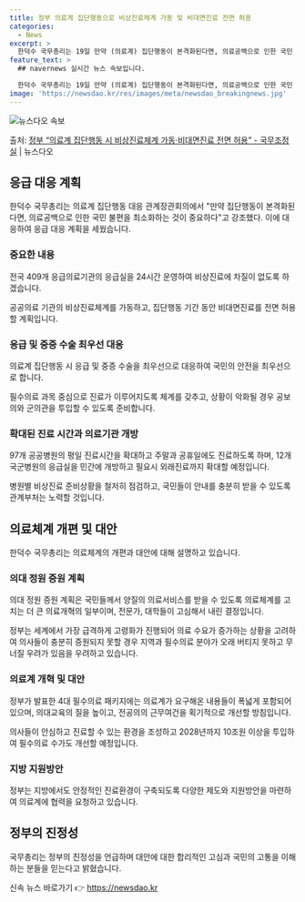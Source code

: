 ```yaml
---
title: 정부 의료계 집단행동으로 비상진료체계 가동 및 비대면진료 전면 허용
categories:
  - News
excerpt: >
  한덕수 국무총리는 19일 만약 (의료계) 집단행동이 본격화된다면, 의료공백으로 인한 국민 불편을 최소화하는 …
feature_text: >
  ## navernews 실시간 뉴스 속보입니다.

  한덕수 국무총리는 19일 만약 (의료계) 집단행동이 본격화된다면, 의료공백으로 인한 국민 불편을 최소화하는 …
image: 'https://newsdao.kr/res/images/meta/newsdao_breakingnews.jpg'
---
```


![뉴스다오 속보](https://newsdao.kr/res/images/meta/newsdao_breakingnews.jpg)

<p>출처: <a href="https://newsdao.kr/3174" rel="dofollow">정부 “의료계 집단행동 시 비상진료체계 가동·비대면진료 전면 허용”  - 국무조정실</a> | 뉴스다오</p>

<h2 data-ke-size="size26">응급 대응 계획</h2>
<p data-ke-size="size16">한덕수 국무총리는 의료계 집단행동 대응 관계장관회의에서 "만약 집단행동이 본격화된다면, 의료공백으로 인한 국민 불편을 최소화하는 것이 중요하다"고 강조했다. 이에 대응하여 응급 대응 계획을 세웠습니다. </p>

<h3>중요한 내용</h3>
<p data-ke-size="size16">전국 409개 응급의료기관의 응급실을 24시간 운영하여 비상진료에 차질이 없도록 하겠습니다.</p>
<p data-ke-size="size16">공공의료 기관의 비상진료체계를 가동하고, 집단행동 기간 동안 비대면진료를 전면 허용할 계획입니다.</p>

<h3>응급 및 중증 수술 최우선 대응</h3>
<p data-ke-size="size16">의료계 집단행동 시 응급 및 중증 수술을 최우선으로 대응하여 국민의 안전을 최우선으로 합니다.</p>
<p data-ke-size="size16">필수의료 과목 중심으로 진료가 이루어지도록 체계를 갖추고, 상황이 악화될 경우 공보의와 군의관을 투입할 수 있도록 준비합니다.</p>

<h3>확대된 진료 시간과 의료기관 개방</h3>
<p data-ke-size="size16">97개 공공병원의 평일 진료시간을 확대하고 주말과 공휴일에도 진료하도록 하며, 12개 국군병원의 응급실을 민간에 개방하고 필요시 외래진료까지 확대할 예정입니다.</p>
<p data-ke-size="size16">병원별 비상진료 준비상황을 철저히 점검하고, 국민들이 안내를 충분히 받을 수 있도록 관계부처는 노력할 것입니다.</p>

<h2 data-ke-size="size26">의료체계 개편 및 대안</h2>
<p data-ke-size="size16">한덕수 국무총리는 의료체계의 개편과 대안에 대해 설명하고 있습니다. </p>

<h3>의대 정원 증원 계획</h3>
<p data-ke-size="size16">의대 정원 증원 계획은 국민들께서 양질의 의료서비스를 받을 수 있도록 의료체계를 고치는 더 큰 의료개혁의 일부이며, 전문가, 대학들이 고심해서 내린 결정입니다.</p>
<p data-ke-size="size16">정부는 세계에서 가장 급격하게 고령화가 진행되어 의료 수요가 증가하는 상황을 고려하여 의사들이 충분히 증원되지 못할 경우 지역과 필수의료 분야가 오래 버티지 못하고 무너질 우려가 있음을 우려하고 있습니다.</p>

<h3>의료계 개혁 및 대안</h3>
<p data-ke-size="size16">정부가 발표한 4대 필수의료 패키지에는 의료계가 요구해온 내용들이 폭넓게 포함되어 있으며, 의대교육의 질을 높이고, 전공의의 근무여건을 획기적으로 개선할 방침입니다.</p>
<p data-ke-size="size16">의사들이 안심하고 진료할 수 있는 환경을 조성하고 2028년까지 10조원 이상을 투입하여 필수의료 수가도 개선할 예정입니다.</p>

<h3>지방 지원방안</h3>
<p data-ke-size="size16">정부는 지방에서도 안정적인 진료환경이 구축되도록 다양한 제도와 지원방안을 마련하여 의료계에 협력을 요청하고 있습니다.</p>

<h2 data-ke-size="size26">정부의 진정성</h2>
<p data-ke-size="size16">국무총리는 정부의 진정성을 언급하며 대안에 대한 합리적인 고심과 국민의 고통을 이해하는 분들을 믿는다고 밝혔습니다.</p> 

신속 뉴스 바로가기 👉 <a href="https://newsdao.kr" rel="dofollow">https://newsdao.kr</a>


